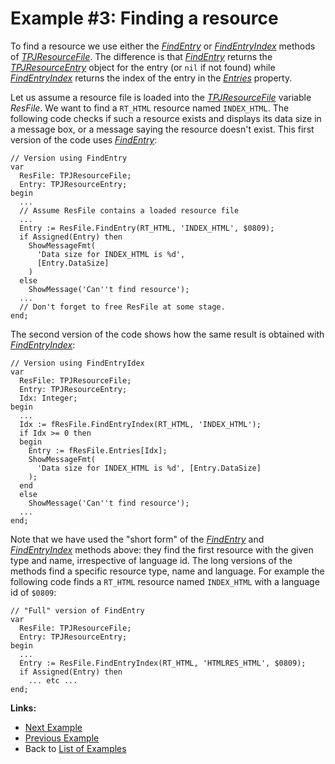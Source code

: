 # Example #3: Finding a resource #

To find a resource we use either the _[FindEntry](TPJResourceFileFindEntry.md)_ or _[FindEntryIndex](TPJResourceFileFindEntryIndex.md)_ methods of _[TPJResourceFile](TPJResourceFile.md)_. The difference is that _[FindEntry](TPJResourceFileFindEntry.md)_ returns the _[TPJResourceEntry](TPJResourceEntry.md)_ object for the entry (or `nil` if not found) while _[FindEntryIndex](TPJResourceFileFindEntryIndex.md)_ returns the index of the entry in the _[Entries](TPJResourceFileEntries.md)_ property.

Let us assume a resource file is loaded into the _[TPJResourceFile](TPJResourceFile.md)_ variable _ResFile_. We want to find a `RT_HTML` resource named `INDEX_HTML`. The following code checks if such a resource exists and displays its data size in a message box, or a message saying the resource doesn't exist. This first version of the code uses _[FindEntry](TPJResourceFileFindEntry.md)_:

```
// Version using FindEntry
var
  ResFile: TPJResourceFile;
  Entry: TPJResourceEntry;
begin
  ...
  // Assume ResFile contains a loaded resource file
  ...
  Entry := ResFile.FindEntry(RT_HTML, 'INDEX_HTML', $0809);
  if Assigned(Entry) then
    ShowMessageFmt(
      'Data size for INDEX_HTML is %d',
      [Entry.DataSize]
    )
  else
    ShowMessage('Can''t find resource');
  ...
  // Don't forget to free ResFile at some stage.
end;
```

The second version of the code shows how the same result is obtained with _[FindEntryIndex](TPJResourceFileFindEntryIndex.md)_:

```
// Version using FindEntryIdex
var
  ResFile: TPJResourceFile;
  Entry: TPJResourceEntry;
  Idx: Integer;
begin
  ...
  Idx := fResFile.FindEntryIndex(RT_HTML, 'INDEX_HTML');
  if Idx >= 0 then
  begin
    Entry := fResFile.Entries[Idx];
    ShowMessageFmt(
      'Data size for INDEX_HTML is %d', [Entry.DataSize]
    );
  end
  else
    ShowMessage('Can''t find resource');
  ...
end;
```

Note that we have used the "short form" of the _[FindEntry](TPJResourceFileFindEntry.md)_ and _[FindEntryIndex](TPJResourceFileFindEntryIndex.md)_ methods above: they find the first resource with the given type and name, irrespective of language id. The long versions of the methods find a specific resource type, name and language. For example the following code finds a `RT_HTML` resource named `INDEX_HTML` with a language id of `$0809`:

```
// "Full" version of FindEntry
var
  ResFile: TPJResourceFile;
  Entry: TPJResourceEntry;
begin
  ...
  Entry := ResFile.FindEntryIndex(RT_HTML, 'HTMLRES_HTML', $0809);
  if Assigned(Entry) then
    ... etc ...
end;
```

**Links:**

  * [Next Example](ResFileExample4.md)
  * [Previous Example](ResFileExample2.md)
  * Back to [List of Examples](ResFileExamples.md)
